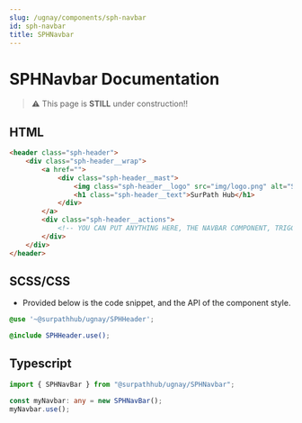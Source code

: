 ```yaml
---
slug: /ugnay/components/sph-navbar
id: sph-navbar
title: SPHNavbar
---
```


# SPHNavbar Documentation
> ⚠ This page is **STILL** under construction!!

## HTML

```html
<header class="sph-header">
    <div class="sph-header__wrap">
        <a href="">
            <div class="sph-header__mast">
                <img class="sph-header__logo" src="img/logo.png" alt="SPH Logo">
                <h1 class="sph-header__text">SurPath Hub</h1>
            </div>
        </a>
        <div class="sph-header__actions">
            <!-- YOU CAN PUT ANYTHING HERE, THE NAVBAR COMPONENT, TRIGGERS, CUSTOM ELEMENTS, ETC -->
        </div>
    </div>
</header>
```
## SCSS/CSS
- Provided below is the code snippet, and the API of the component style.

```scss
@use '~@surpathhub/ugnay/SPHHeader';

@include SPHHeader.use();
```

## Typescript
```typescript
import { SPHNavBar } from "@surpathhub/ugnay/SPHNavbar";

const myNavbar: any = new SPHNavBar();
myNavbar.use();
```